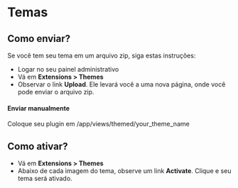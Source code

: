 # Temas

## Como enviar?

Se você tem seu tema em um arquivo zip, siga estas instruções:

* Logar no seu painel administrativo
* Vá em **Extensions &gt; Themes**
* Observar o link **Upload**. Ele levará você a uma nova página, onde você pode enviar o arquivo zip.

#### Enviar manualmente

Coloque seu plugin em /app/views/themed/your\_theme\_name

## Como ativar?

* Vá em **Extensions &gt; Themes**
* Abaixo de cada imagem do tema, observe um link **Activate**. Clique e seu tema será ativado.
